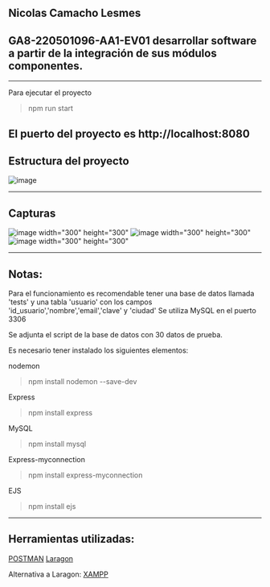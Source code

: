 ## Nicolas Camacho Lesmes

## GA8-220501096-AA1-EV01 desarrollar software a partir de la integración de sus módulos componentes.
----------------------------------------------------------------------

Para ejecutar el proyecto

>npm run start

El puerto del proyecto es http://localhost:8080
----------------------------------------------------------------------
## Estructura del proyecto
![image](https://github.com/user-attachments/assets/4e1bce50-13dd-4926-b607-60807088f2ea)

----------------------------------------------------------------------
## Capturas
![image width="300" height="300"](https://github.com/user-attachments/assets/009aa868-01aa-4a56-99cf-874962fd9977)
![image width="300" height="300"](https://github.com/user-attachments/assets/ffc478e8-31fb-4b2d-9d23-6a67ab87dff8)
![image width="300" height="300"](https://github.com/user-attachments/assets/6764364e-217a-4f23-97c1-8af98361059b)



----------------------------------------------------------------------
## Notas:

Para el funcionamiento es recomendable tener una base de datos llamada 'tests' y una tabla 'usuario' con los campos 'id_usuario','nombre','email','clave' y 'ciudad'
Se utiliza MySQL en el puerto 3306 

Se adjunta el script de la base de datos con 30 datos de prueba.


Es necesario tener instalado los siguientes elementos:

nodemon
>npm install nodemon --save-dev

Express
>npm install express

MySQL
>npm install mysql

Express-myconnection
>npm install express-myconnection

EJS
>npm install ejs
----------------------------------------------------------------------
## Herramientas utilizadas:
[POSTMAN](https://www.postman.com/downloads/)
[Laragon](https://laragon.org/download/)

Alternativa a Laragon:
[XAMPP](https://www.apachefriends.org/es/download.html)

